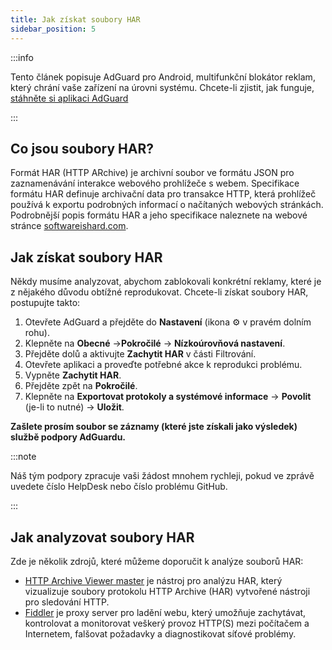 ```yaml
---
title: Jak získat soubory HAR
sidebar_position: 5
---
```


:::info

Tento článek popisuje AdGuard pro Android, multifunkční blokátor reklam, který chrání vaše zařízení na úrovni systému. Chcete-li zjistit, jak funguje, [stáhněte si aplikaci AdGuard](https://agrd.io/download-kb-adblock)

:::

## Co jsou soubory HAR?

Formát HAR (HTTP ARchive) je archivní soubor ve formátu JSON pro zaznamenávání interakce webového prohlížeče s webem. Specifikace formátu HAR definuje archivační data pro transakce HTTP, která prohlížeč používá k exportu podrobných informací o načítaných webových stránkách. Podrobnější popis formátu HAR a jeho specifikace naleznete na webové stránce [ softwareishard.com](http://www.softwareishard.com/blog/har-12-spec/).

## Jak získat soubory HAR

Někdy musíme analyzovat, abychom zablokovali konkrétní reklamy, které je z nějakého důvodu obtížné reprodukovat. Chcete-li získat soubory HAR, postupujte takto:

1. Otevřete AdGuard a přejděte do **Nastavení** (ikona ⚙ v pravém dolním rohu).
2. Klepněte na **Obecné** →**Pokročilé** → **Nízkoúrovňová nastavení**.
3. Přejděte dolů a aktivujte **Zachytit HAR** v části Filtrování.
4. Otevřete aplikaci a proveďte potřebné akce k reprodukci problému.
5. Vypněte **Zachytit HAR**.
6. Přejděte zpět na **Pokročilé**.
7. Klepněte na **Exportovat protokoly a systémové informace** → **Povolit** (je-li to nutné) → **Uložit**.

**Zašlete prosím soubor se záznamy (které jste získali jako výsledek) službě podpory AdGuardu.**

:::note

Náš tým podpory zpracuje vaši žádost mnohem rychleji, pokud ve zprávě uvedete číslo HelpDesk nebo číslo problému GitHub.

:::

## Jak analyzovat soubory HAR

Zde je několik zdrojů, které můžeme doporučit k analýze souborů HAR:

- [HTTP Archive Viewer master](https://gitgrimbo.github.io/harviewer/master/) je nástroj pro analýzu HAR, který vizualizuje soubory protokolu HTTP Archive (HAR) vytvořené nástroji pro sledování HTTP.
- [Fiddler](https://www.telerik.com/fiddler) je proxy server pro ladění webu, který umožňuje zachytávat, kontrolovat a monitorovat veškerý provoz HTTP(S) mezi počítačem a Internetem, falšovat požadavky a diagnostikovat síťové problémy.
